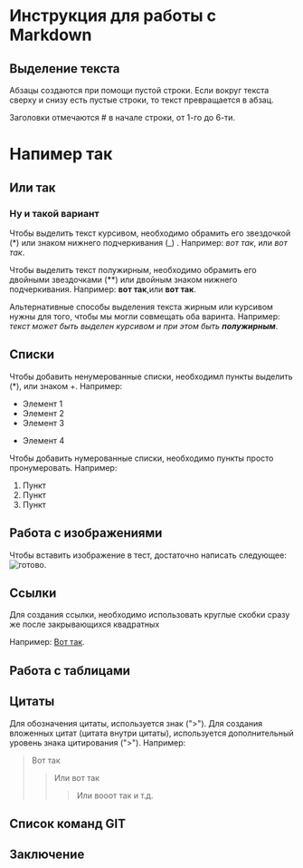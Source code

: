 # Инструкция для работы с Markdown

## Выделение текста

Абзацы создаются при помощи пустой строки. Если вокруг текста сверху и снизу есть пустые строки, то текст превращается в абзац. 

Заголовки отмечаются # в начале строки, от 1-го до 6-ти.

# Напимер так

## Или так

### Ну и такой вариант



Чтобы выделить текст курсивом, необходимо обрамить его звездочкой (*) или знаком нижнего подчеркивания (_) . Например: *вот так*, или _вот так_.

Чтобы выделить текст полужирным, необходимо обрамить его двойными звездочками (**) или двойным знаком нижнего подчеркивания. Например: **вот так**,или __вот так__.

Альтернативные способы выделения текста жирным или курсивом нужны для того, чтобы мы могли совмещать оба варинта. Например: _текст может быть выделен курсивом и при этом быть **полужирным**_.


## Списки


Чтобы добавить ненумерованные списки, необходимл пункты выделить (*), или знаком +. Например:
* Элемент 1
* Элемент 2
* Элемент 3
+ Элемент 4

Чтобы добавить нумерованные списки, необходимо пункты просто пронумеровать. Например:
1. Пункт
2. Пункт
3. Пункт

## Работа с изображениями

Чтобы вставить изображение в тест, достаточно написать следующее: ![готово](2705.png).

## Ссылки 

Для создания ссылки, необходимо использовать круглые скобки сразу же после закрывающихся квадратных []()

Например: [Вот так]().



## Работа с таблицами



## Цитаты 

Для обозначения цитаты, используется знак (">"). Для создания вложенных цитат (цитата внутри цитаты), используется дополнительный уровень знака цитирования (">"). Например:

>Вот так 
>> Или вот так
>>> Или вооот так и т.д.

## Список команд GIT



## Заключение 

